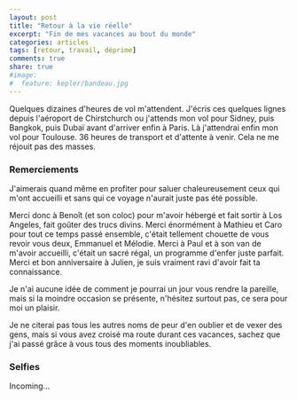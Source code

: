 ```yaml
---
layout: post
title: "Retour à la vie réelle"
excerpt: "Fin de mes vacances au bout du monde"
categories: articles
tags: [retour, travail, déprime]
comments: true
share: true
#image:
#  feature: kepler/bandeau.jpg
---
```


Quelques dizaines d'heures de vol m'attendent. J'écris ces quelques lignes depuis l'aéroport de Chirstchurch ou j'attends mon vol pour Sidney, puis Bangkok, puis Dubaï avant d'arriver enfin à Paris. Là j'attendrai enfin mon vol pour Toulouse. 36 heures de transport et d'attente à venir. Cela ne me réjouit pas des masses.

### Remerciements

J'aimerais quand même en profiter pour saluer chaleureusement ceux qui m'ont accueilli et sans qui ce voyage n'aurait juste pas été possible.

Merci donc à Benoît (et son coloc) pour m'avoir hébergé et fait sortir à Los Angeles, fait goûter des trucs divins. Merci énormément à Mathieu et Caro pour tout ce temps passé ensemble, c'était tellement chouette de vous revoir vous deux, Emmanuel et Mélodie. Merci à Paul et à son van de m'avoir accueilli, c'était un sacré régal, un programme d'enfer juste parfait. Merci et bon anniversaire à Julien, je suis vraiment ravi d'avoir fait ta connaissance.

Je n'ai aucune idée de comment je pourrai un jour vous rendre la pareille, mais si la moindre occasion se présente, n'hésitez surtout pas, ce sera pour moi un plaisir.

Je ne citerai pas tous les autres noms de peur d'en oublier et de vexer des gens, mais si vous avez croisé ma route durant ces vacances, sachez que j'ai passé grâce à vous tous des moments inoubliables.

### Selfies

Incoming...